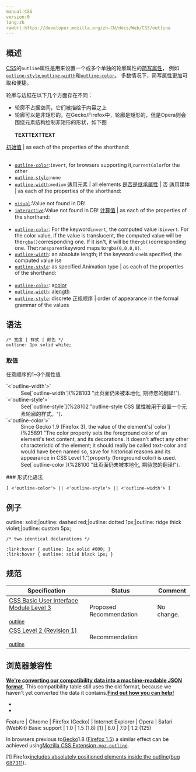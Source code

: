 ```yaml
---
manual:CSS
version:0
lang:zh
rawUrl:https://developer.mozilla.org/zh-CN/docs/Web/CSS/outline
---
```





## 概述<a name="Summary"></a>


[CSS](%28421 "CSS")的`outline`属性是用来设置一个或多个单独的轮廓属性的[简写属性](%28300 "")， 例如[`outline-style`](%28102 "outline-style CSS 属性被用于设置一个元素轮廓的样式。"),[`outline-width`](%28103 "此页面仍未被本地化, 期待您的翻译!")和[`outline-color`](%28100 "此页面仍未被本地化, 期待您的翻译!")。 多数情况下，简写属性更加可取和便捷。



轮廓与边框在以下几个方面存在不同：


* 轮廓不占据空间，它们被描绘于内容之上
* 轮廓可以是非矩形的。在Gecko/Firefox中，轮廓是矩形的，但是Opera则会围绕元素结构绘制非矩形的形状，如下图<br></br>**TEXTTEXTTEXT**

[初始值](%28302 "") | as each of the properties of the shorthand:<br></br>
* [`outline-color`](%28100 "此页面仍未被本地化, 期待您的翻译!"):`invert`, for browsers supporting it,`currentColor`for the other
* [`outline-style`](%28102 "outline-style CSS 属性被用于设置一个元素轮廓的样式。"):`none`
* [`outline-width`](%28103 "此页面仍未被本地化, 期待您的翻译!"):`medium` 
适用元素 | all elements 
[是否是继承属性](%28299 "") | 否 
适用媒体 | as each of the properties of the shorthand:<br></br>
* [`visual`](%31372 "此页面仍未被本地化, 期待您的翻译!"):Value not found in DB!
* [`interactive`](%31373 "此页面仍未被本地化, 期待您的翻译!"):Value not found in DB! 
[计算值](%28304 "") | as each of the properties of the shorthand:<br></br>
* [`outline-color`](%28100 "此页面仍未被本地化, 期待您的翻译!"): For the keyword`invert`, the computed value is`invert`. For the color value, if the value is translucent, the computed value will be the`rgba()`corresponding one. If it isn&#39;t, it will be the`rgb()`corresponding one. The`transparent`keyword maps to`rgba(0,0,0,0)`.
* [`outline-width`](%28103 "此页面仍未被本地化, 期待您的翻译!"): an absolute length; if the keyword`none`is specified, the computed value is`0`
* [`outline-style`](%28102 "outline-style CSS 属性被用于设置一个元素轮廓的样式。"): as specified 
Animation type | as each of the properties of the shorthand:<br></br>
* [`outline-color`](%28100 "此页面仍未被本地化, 期待您的翻译!"): a[color](%28651 "Values of the <color> CSS data type are interpolated on each of their red, green, blue components, each handled as a real, floating-point number. Note that interpolation of colors happens in the alpha-premultiplied sRGBA color space to prevent unexpected grey colors to appear.")
* [`outline-width`](%28103 "此页面仍未被本地化, 期待您的翻译!"): a[length](%28692 "Values of the <length> CSS data type are interpolated as real, floating-point numbers.")
* [`outline-style`](%28102 "outline-style CSS 属性被用于设置一个元素轮廓的样式。"): discrete 
正规顺序 | order of appearance in the formal grammar of the values 



## 语法<a name="Syntax"></a>

```
/* 宽度 | 样式 | 颜色 */
outline: 1px solid white;
```

### 取值<a name="Values"></a>


任意顺序的1~3个属性值

<dl><dt id=''>`<'outline-width'>`</dt><dd>See[`outline-width`](%28103 "此页面仍未被本地化, 期待您的翻译!").</dd><dt id=''>`<'outline-style'>`</dt><dd>See[`outline-style`](%28102 "outline-style CSS 属性被用于设置一个元素轮廓的样式。").</dd><dt id=''>`<'outline-color'>`</dt><dd>Since Gecko 1.9 (Firefox 3), the value of the element&#39;s[`color`](%25891 "The color property sets the foreground color of an element's text content, and its decorations. It doesn't affect any other characteristic of the element; it should really be called text-color and would have been named so, save for historical reasons and its appearance in CSS Level 1.")property (foreground color) is used. See[`outline-color`](%28100 "此页面仍未被本地化, 期待您的翻译!").</dd></dl>
### 形式化语法<a name="形式化语法"></a>

```
[ <'outline-color'> || <'outline-style'> || <'outline-width'> ]
```

## 例子<a name="Examples"></a>


outline: solid;|outline: dashed red;|outline: dotted 1px;|outline: ridge thick violet;|outline: custom 5px;


```
/* two identical declarations */

:link:hover { outline: 1px solid #000; }
:link:hover { outline: solid black 1px; }
```

## 规范<a name="Specifications"></a>

Specification | Status | Comment 
 ---  |  ---  |  ---  | 
[CSS Basic User Interface Module Level 3<br></br><small>outline</small>](%31374 "") | Proposed Recommendation | No change. 
[CSS Level 2 (Revision 1)<br></br><small>outline</small>](%31375 "") | Recommendation |  


## 浏览器兼容性<a name="Browser_compatibility"></a>


**[We&#39;re converting our compatibility data into a machine-readable JSON format](%3344 "")**. This compatibility table still uses the old format, because we haven&#39;t yet converted the data it contains.**[Find out how you can help!](%3392 "")**


* 
* 

Feature | Chrome | Firefox (Gecko) | Internet Explorer | Opera | Safari (WebKit) 
Basic support | 1.0 | 1.5 (1.8) [1] | 8.0 | 7.0 | 1.2 (125) 






In browsers previous to[Gecko](%31376 "Gecko")1.8 ([Firefox 1.5](%31377 "Firefox_1.5_for_developers")) a similar effect can be achieved using[Mozilla CSS Extension](%31378 "CSS_Reference/Mozilla_Extensions")[`-moz-outline`](%31379 "此页面仍未被本地化, 期待您的翻译!").



[1] Firefox[includes absolutely positioned elements inside the outline](%31380 "")([bug 687311](%31381 "outlines are drawn outside (expanded by) outlines on descendant elements")).




